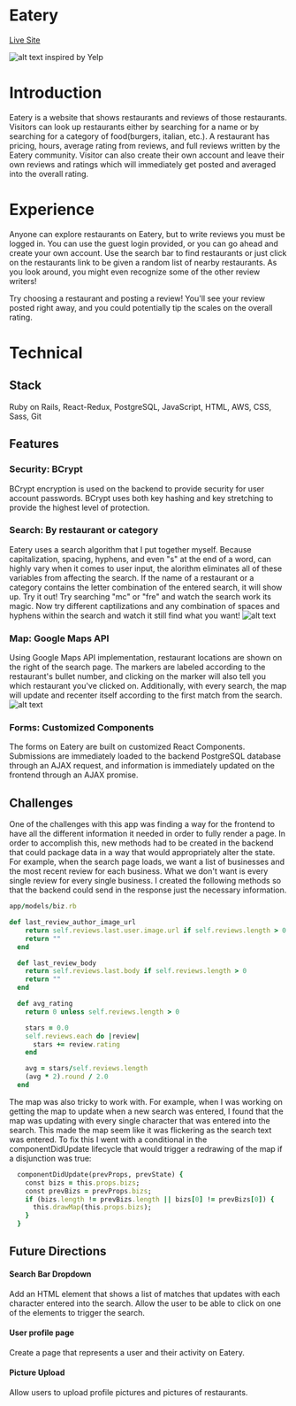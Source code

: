 # Eatery
[Live Site](https://www.eaterydn.xyz)

![alt text](https://user-images.githubusercontent.com/30483700/33053900-209deba0-ce44-11e7-98e0-ff434e95284e.png)
inspired by Yelp

# Introduction
Eatery is a website that shows restaurants and reviews of those restaurants. Visitors can look up restaurants either by searching for a name or by searching for a category of food(burgers, italian, etc.). A restaurant has pricing, hours, average rating from reviews, and full reviews written by the Eatery community. Visitor can also create their own account and leave their own reviews and ratings which will immediately get posted and averaged into the overall rating.

# Experience
Anyone can explore restaurants on Eatery, but to write reviews you must be logged in. You can use the guest login provided, or you can go ahead and create your own account. Use the search bar to find restaurants or just click on the restaurants link to be given a random list of nearby restaurants. As you look around, you might even recognize some of the other review writers!

Try choosing a restaurant and posting a review! You'll see your review posted right away, and you could potentially tip the scales on the overall rating.

# Technical
## Stack
Ruby on Rails, React-Redux, PostgreSQL, JavaScript, HTML, AWS, CSS, Sass, Git
## Features
### Security: BCrypt
BCrypt encryption is used on the backend to provide security for user account passwords. BCrypt uses both key hashing and key stretching to provide the highest level of protection.
### Search: By restaurant or category
Eatery uses a search algorithm that I put together myself. Because capitalization, spacing, hyphens, and even "s" at the end of a word, can highly vary when it comes to user input, the alorithm eliminates all of these variables from affecting the search. If the name of a restaurant or a category contains the letter combination of the entered search, it will show up. Try it out! Try searching "mc" or "fre" and watch the search work its magic. Now try different captilizations and any combination of spaces and hyphens within the search and watch it still find what you want!
![alt text](https://user-images.githubusercontent.com/30483700/33055700-16c2cdde-ce4f-11e7-95ce-aefc8140ed26.png)
### Map: Google Maps API
Using Google Maps API implementation, restaurant locations are shown on the right of the search page. The markers are labeled according to the restaurant's bullet number, and clicking on the marker will also tell you which restaurant you've clicked on.
Additionally, with every search, the map will update and recenter itself according to the first match from the search.
![alt text](https://user-images.githubusercontent.com/30483700/33055704-249e5bbc-ce4f-11e7-9097-912c30fc0700.png)
### Forms: Customized Components
The forms on Eatery are built on customized React Components. Submissions are immediately loaded to the backend PostgreSQL database through an AJAX request, and information is immediately updated on the frontend through an AJAX promise.
## Challenges
One of the challenges with this app was finding a way for the frontend to have all the different information it needed in order to fully render a page. In order to accomplish this, new methods had to be created in the backend that could package data in a way that would appropriately alter the state. For example, when the search page loads, we want a list of businesses and the most recent review for each business. What we don't want is every single review for every single business. I created the following methods so that the backend could send in the response just the necessary information.
```ruby
app/models/biz.rb

def last_review_author_image_url
    return self.reviews.last.user.image.url if self.reviews.length > 0
    return ""
  end

  def last_review_body
    return self.reviews.last.body if self.reviews.length > 0
    return ""
  end

  def avg_rating
    return 0 unless self.reviews.length > 0

    stars = 0.0
    self.reviews.each do |review|
      stars += review.rating
    end

    avg = stars/self.reviews.length
    (avg * 2).round / 2.0
  end
```
The map was also tricky to work with. For example, when I was working on getting the map to update when a new search was entered, I found that the map was updating with every single character that was entered into the search. This made the map seem like it was flickering as the search text was entered. To fix this I went with a conditional in the componentDidUpdate lifecycle that would trigger a redrawing of the map if a disjunction was true:

```ruby
  componentDidUpdate(prevProps, prevState) {
    const bizs = this.props.bizs;
    const prevBizs = prevProps.bizs;
    if (bizs.length != prevBizs.length || bizs[0] != prevBizs[0]) {
      this.drawMap(this.props.bizs);
    }
  }
  ```
## Future Directions
#### Search Bar Dropdown
Add an HTML element that shows a list of matches that updates with each character entered into the search. Allow the user to be able to click on one of the elements to trigger the search.
#### User profile page
Create a page that represents a user and their activity on Eatery.
#### Picture Upload
Allow users to upload profile pictures and pictures of restaurants.
